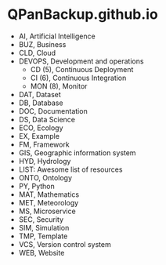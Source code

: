 # QPanBackup.github.io

- AI, Artificial Intelligence
- BUZ, Business
- CLD, Cloud
- DEVOPS, Development and operations
  - CD (5), Continuous Deployment
  - CI (6), Continuous Integration
  - MON (8), Monitor
- DAT, Dataset
- DB, Database
- DOC, Documentation
- DS, Data Science
- ECO, Ecology
- EX, Example
- FM, Framework
- GIS, Geographic information system
- HYD, Hydrology
- LIST: Awesome list of resources
- ONTO, Ontology
- PY, Python
- MAT, Mathematics
- MET, Meteorology
- MS, Microservice
- SEC, Security
- SIM, Simulation
- TMP, Template
- VCS, Version control system
- WEB, Website
